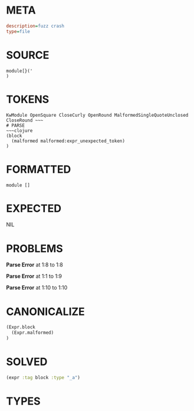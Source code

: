 # META
~~~ini
description=fuzz crash
type=file
~~~
# SOURCE
~~~roc
module[}('
)
~~~
# TOKENS
~~~text
KwModule OpenSquare CloseCurly OpenRound MalformedSingleQuoteUnclosed CloseRound ~~~
# PARSE
~~~clojure
(block
  (malformed malformed:expr_unexpected_token)
)
~~~
# FORMATTED
~~~roc
module []

~~~
# EXPECTED
NIL
# PROBLEMS
**Parse Error**
at 1:8 to 1:8

**Parse Error**
at 1:1 to 1:9

**Parse Error**
at 1:10 to 1:10

# CANONICALIZE
~~~clojure
(Expr.block
  (Expr.malformed)
)
~~~
# SOLVED
~~~clojure
(expr :tag block :type "_a")
~~~
# TYPES
~~~roc
~~~

